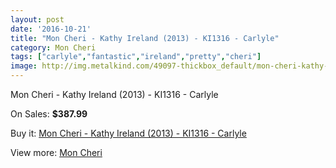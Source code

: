 ```yaml
---
layout: post
date: '2016-10-21'
title: "Mon Cheri - Kathy Ireland (2013) - KI1316 - Carlyle"
category: Mon Cheri
tags: ["carlyle","fantastic","ireland","pretty","cheri"]
image: http://img.metalkind.com/49097-thickbox_default/mon-cheri-kathy-ireland-2013-ki1316-carlyle.jpg
---
```

Mon Cheri - Kathy Ireland (2013) - KI1316 - Carlyle

On Sales: **$387.99**
<a href="https://www.metalkind.com/en/mon-cheri/13804-mon-cheri-kathy-ireland-2013-ki1316-carlyle.html"><amp-img layout="responsive" width="600" height="600" src="//img.metalkind.com/49097-thickbox_default/mon-cheri-kathy-ireland-2013-ki1316-carlyle.jpg" alt="Mon Cheri - Kathy Ireland (2013) - KI1316 - Carlyle 0" /></a>
<a href="https://www.metalkind.com/en/mon-cheri/13804-mon-cheri-kathy-ireland-2013-ki1316-carlyle.html"><amp-img layout="responsive" width="600" height="600" src="//img.metalkind.com/49099-thickbox_default/mon-cheri-kathy-ireland-2013-ki1316-carlyle.jpg" alt="Mon Cheri - Kathy Ireland (2013) - KI1316 - Carlyle 1" /></a>

Buy it: [Mon Cheri - Kathy Ireland (2013) - KI1316 - Carlyle](https://www.metalkind.com/en/mon-cheri/13804-mon-cheri-kathy-ireland-2013-ki1316-carlyle.html "Mon Cheri - Kathy Ireland (2013) - KI1316 - Carlyle")

View more: [Mon Cheri](https://www.metalkind.com/en/90-mon-cheri "Mon Cheri")